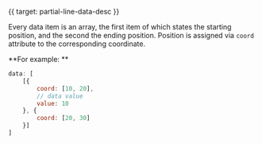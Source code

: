 {{ target: partial-line-data-desc }}

Every data item is an array, the first item of which states the starting position, and the second the ending position. Position is assigned via `coord` attribute to the corresponding coordinate.

**For example: **
```js
data: [
    [{
        coord: [10, 20],
        // data value
        value: 10
    }, {
        coord: [20, 30]
    }]
]
```
